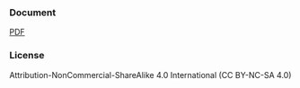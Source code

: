 ### Document
[PDF](https://db.tt/NbUTWDS6)

### License
Attribution-NonCommercial-ShareAlike 4.0 International (CC BY-NC-SA 4.0)
